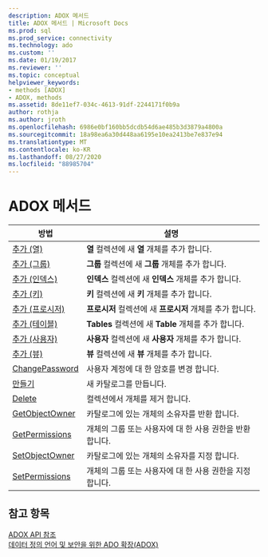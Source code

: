 ```yaml
---
description: ADOX 메서드
title: ADOX 메서드 | Microsoft Docs
ms.prod: sql
ms.prod_service: connectivity
ms.technology: ado
ms.custom: ''
ms.date: 01/19/2017
ms.reviewer: ''
ms.topic: conceptual
helpviewer_keywords:
- methods [ADOX]
- ADOX, methods
ms.assetid: 8de11ef7-034c-4613-91df-2244171f0b9a
author: rothja
ms.author: jroth
ms.openlocfilehash: 6986e0bf160bb5dcdb54d6ae485b3d3879a4800a
ms.sourcegitcommit: 18a98ea6a30d448aa6195e10ea2413be7e837e94
ms.translationtype: MT
ms.contentlocale: ko-KR
ms.lasthandoff: 08/27/2020
ms.locfileid: "88985704"
---
```

# <a name="adox-methods"></a>ADOX 메서드

|방법|설명|  
|-|-|  
|[추가 (열)](./append-method-adox-columns.md)|**열** 컬렉션에 새 **열** 개체를 추가 합니다.|  
|[추가 (그룹)](./append-method-adox-groups.md)|**그룹** 컬렉션에 새 **그룹** 개체를 추가 합니다.|  
|[추가 (인덱스)](./append-method-adox-indexes.md)|**인덱스** 컬렉션에 새 **인덱스** 개체를 추가 합니다.|  
|[추가 (키)](./append-method-adox-keys.md)|**키** 컬렉션에 새 **키** 개체를 추가 합니다.|  
|[추가 (프로시저)](./append-method-adox-procedures.md)|**프로시저** 컬렉션에 새 **프로시저** 개체를 추가 합니다.|  
|[추가 (테이블)](./append-method-adox-tables.md)|**Tables** 컬렉션에 새 **Table** 개체를 추가 합니다.|  
|[추가 (사용자)](./append-method-adox-users.md)|**사용자** 컬렉션에 새 **사용자** 개체를 추가 합니다.|  
|[추가 (뷰)](./append-method-adox-views.md)|**뷰** 컬렉션에 새 **뷰** 개체를 추가 합니다.|  
|[ChangePassword](./changepassword-method-adox.md)|사용자 계정에 대 한 암호를 변경 합니다.|  
|[만들기](./create-method-adox.md)|새 카탈로그를 만듭니다.|  
|[Delete](./delete-method-adox-collections.md)|컬렉션에서 개체를 제거 합니다.|  
|[GetObjectOwner](./getobjectowner-method-adox.md)|카탈로그에 있는 개체의 소유자를 반환 합니다.|  
|[GetPermissions](./getpermissions-method-adox.md)|개체의 그룹 또는 사용자에 대 한 사용 권한을 반환 합니다.|  
|[SetObjectOwner](./setobjectowner-method.md)|카탈로그에 있는 개체의 소유자를 지정 합니다.|  
|[SetPermissions](./setpermissions-method-adox.md)|개체의 그룹 또는 사용자에 대 한 사용 권한을 지정 합니다.|  
  
## <a name="see-also"></a>참고 항목  
 [ADOX API 참조](./adox-object-model.md?view=sql-server-ver15)   
 [데이터 정의 언어 및 보안을 위한 ADO 확장(ADOX)](../../guide/extensions/ado-extensions-for-data-definition-language-and-security-adox.md)